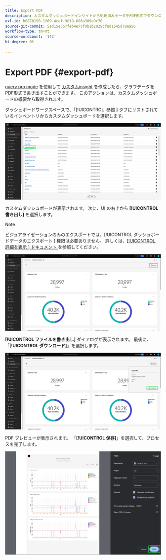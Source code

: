 ```yaml
---
title: Export PDF
description: カスタムダッシュボードインサイトから処理済みデータをPDF形式でダウンロードする方法を説明します。
exl-id: b8878198-1f69-4cef-9819-886a309a9c70
source-git-commit: 5ad15e557feb4e7cf0b1b2029cfad1545d78ea56
workflow-type: tm+mt
source-wordcount: '142'
ht-degree: 0%

---
```


# Export PDF {#export-pdf}

[query pro mode](./overview.md#query-pro-mode) を使用して [ カスタムinsight](./overview.md) を作成したら、グラフデータをPDF形式で書き出すことができます。 このアクションは、カスタムダッシュボードの概要から取得されます。

ダッシュボードワークスペースで、「[!UICONTROL &#x200B; 参照 &#x200B;] タブにリストされているインベントリからカスタムダッシュボードを選択します。

![ カスタムダッシュボードエントリがハイライト表示されたダッシュボードインベントリ。](../images/sql-insights-query-pro-mode/dashboard-inventory-audience.png)

カスタムダッシュボードが表示されます。 次に、UI の右上から **[!UICONTROL 書き出し]** を選択します。

>[!NOTE]
>
>ビジュアライゼーションのみのエクスポートでは、[!UICONTROL &#x200B; ダッシュボードデータのエクスポート &#x200B;] 権限は必要ありません。 詳しくは、[[!UICONTROL &#x200B; 詳細を表示 &#x200B;] ドキュメント ](./view-more.md#export) を参照してください。

![ 書き出しがハイライト表示されたカスタムダッシュボード。](../images/sql-insights-query-pro-mode/export.png)

**[!UICONTROL ファイルを書き出し]** ダイアログが表示されます。 最後に、「**[!UICONTROL ダウンロード]**」を選択します。

![ ダウンロードを含むファイルを書き出しダイアログ ](../images/sql-insights-query-pro-mode/export-dialog.png)

PDF プレビューが表示されます。 「**[!UICONTROL 保存]**」を選択して、プロセスを完了します。

![ 「保存」がハイライト表示された印刷プレビューダイアログ ](../images/sql-insights-query-pro-mode/print-preview.png)
